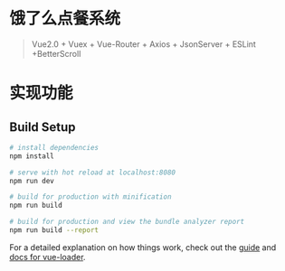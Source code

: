 # 饿了么点餐系统

>Vue2.0 + Vuex + Vue-Router + Axios + JsonServer + ESLint +BetterScroll

实现功能
==========
## Build Setup

``` bash
# install dependencies
npm install

# serve with hot reload at localhost:8080
npm run dev

# build for production with minification
npm run build

# build for production and view the bundle analyzer report
npm run build --report
```

For a detailed explanation on how things work, check out the [guide](http://vuejs-templates.github.io/webpack/) and [docs for vue-loader](http://vuejs.github.io/vue-loader).
